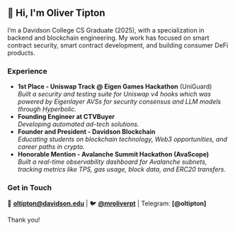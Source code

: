 ## 👋 Hi, I'm Oliver Tipton  

I’m a Davidson College CS Graduate (2025), with a specialization in backend and blockchain engineering. My work has focused on smart contract security, smart contract development, and building consumer DeFi products.  

### Experience  
-  **1st Place - Uniswap Track @ Eigen Games Hackathon** (UniGuard)  
   *Built a security and testing suite for Uniswap v4 hooks which was powered by Eigenlayer AVSs for security consensus and LLM models through Hyperbolic.*  
-  **Founding Engineer at CTVBuyer**  
   *Developing automated ad-tech solutions.*  
-  **Founder and President - Davidson Blockchain**  
   *Educating students on blockchain technology, Web3 opportunities, and career paths in crypto.*
-  **Honorable Mention - Avalanche Summit Hackathon (AvaScope)**  
   *Built a real-time observability dashboard for Avalanche subnets, tracking metrics like TPS, gas usage, block data, and ERC20 transfers.*
   
### Get in Touch  
📧 **oltipton@davidson.edu** | 🐦 **[@mroliverpt](https://x.com/mroliverpt)** | Telegram: **[@oltipton]**  

Thank you!
